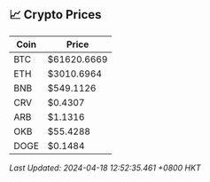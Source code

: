 ## 📈 Crypto Prices

| Coin | Price |
| ---- | ----- |
| BTC | $61620.6669 |
| ETH | $3010.6964 |
| BNB | $549.1126 |
| CRV | $0.4307 |
| ARB | $1.1316 |
| OKB | $55.4288 |
| DOGE | $0.1484 |

_Last Updated: 2024-04-18 12:52:35.461 +0800 HKT_